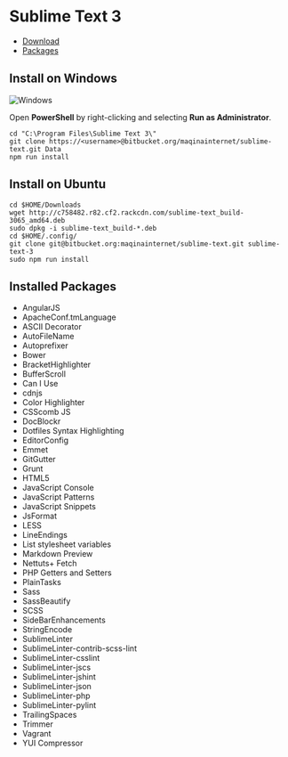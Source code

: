 # Sublime Text 3

* [Download](http://www.sublimetext.com/3)
* [Packages](https://sublime.wbond.net/)

## Install on Windows

![Windows](https://bytebucket.org/maqinainternet/sublime-text/raw/9c95a9a26783c224b5b388506e6803c05c71b69d/Images/install-windows.gif?token=7f2a6d3e530fe0782050ae0687cffc4bd91d93b4)

Open **PowerShell** by right-clicking and selecting **Run as Administrator**.

```
cd "C:\Program Files\Sublime Text 3\"
git clone https://<username>@bitbucket.org/maqinainternet/sublime-text.git Data
npm run install
```

## Install on Ubuntu

```
cd $HOME/Downloads
wget http://c758482.r82.cf2.rackcdn.com/sublime-text_build-3065_amd64.deb
sudo dpkg -i sublime-text_build-*.deb
cd $HOME/.config/
git clone git@bitbucket.org:maqinainternet/sublime-text.git sublime-text-3
sudo npm run install
```

## Installed Packages
* AngularJS
* ApacheConf.tmLanguage
* ASCII Decorator
* AutoFileName
* Autoprefixer
* Bower
* BracketHighlighter
* BufferScroll
* Can I Use
* cdnjs
* Color Highlighter
* CSScomb JS
* DocBlockr
* Dotfiles Syntax Highlighting
* EditorConfig
* Emmet
* GitGutter
* Grunt
* HTML5
* JavaScript Console
* JavaScript Patterns
* JavaScript Snippets
* JsFormat
* LESS
* LineEndings
* List stylesheet variables
* Markdown Preview
* Nettuts+ Fetch
* PHP Getters and Setters
* PlainTasks
* Sass
* SassBeautify
* SCSS
* SideBarEnhancements
* StringEncode
* SublimeLinter
* SublimeLinter-contrib-scss-lint
* SublimeLinter-csslint
* SublimeLinter-jscs
* SublimeLinter-jshint
* SublimeLinter-json
* SublimeLinter-php
* SublimeLinter-pylint
* TrailingSpaces
* Trimmer
* Vagrant
* YUI Compressor